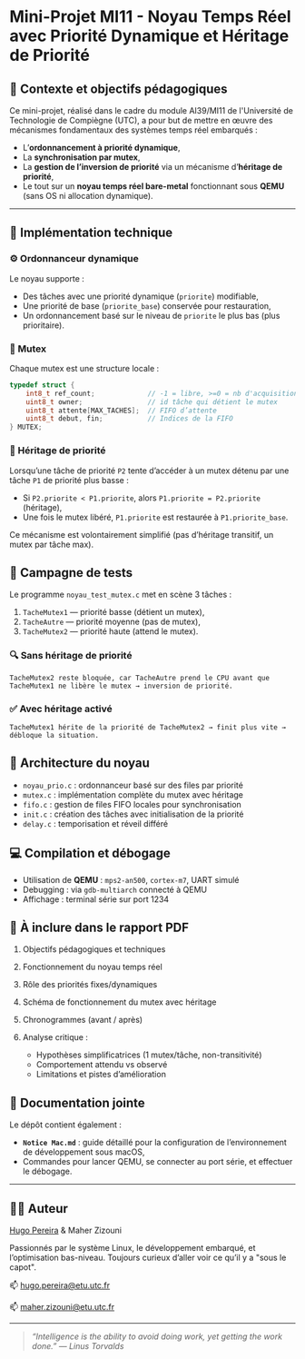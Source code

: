 # Mini-Projet MI11 - Noyau Temps Réel avec Priorité Dynamique et Héritage de Priorité

## 🧠 Contexte et objectifs pédagogiques

Ce mini-projet, réalisé dans le cadre du module AI39/MI11 de l'Université de Technologie de Compiègne (UTC), a pour but de mettre en œuvre des mécanismes fondamentaux des systèmes temps réel embarqués :

* L’**ordonnancement à priorité dynamique**,
* La **synchronisation par mutex**,
* La **gestion de l’inversion de priorité** via un mécanisme d’**héritage de priorité**,
* Le tout sur un **noyau temps réel bare-metal** fonctionnant sous **QEMU** (sans OS ni allocation dynamique).

---

## 🔧 Implémentation technique

### ⚙️ Ordonnanceur dynamique

Le noyau supporte :

* Des tâches avec une priorité dynamique (`priorite`) modifiable,
* Une priorité de base (`priorite_base`) conservée pour restauration,
* Un ordonnancement basé sur le niveau de `priorite` le plus bas (plus prioritaire).

### 🔐 Mutex

Chaque mutex est une structure locale :

```c
typedef struct {
    int8_t ref_count;             // -1 = libre, >=0 = nb d'acquisitions
    uint8_t owner;                // id tâche qui détient le mutex
    uint8_t attente[MAX_TACHES];  // FIFO d’attente
    uint8_t debut, fin;           // Indices de la FIFO
} MUTEX;
```

### 🚦 Héritage de priorité

Lorsqu’une tâche de priorité `P2` tente d’accéder à un mutex détenu par une tâche `P1` de priorité plus basse :

* Si `P2.priorite < P1.priorite`, alors `P1.priorite = P2.priorite` (héritage),
* Une fois le mutex libéré, `P1.priorite` est restaurée à `P1.priorite_base`.

Ce mécanisme est volontairement simplifié (pas d’héritage transitif, un mutex par tâche max).

## 🧪 Campagne de tests

Le programme `noyau_test_mutex.c` met en scène 3 tâches :

1. `TacheMutex1` — priorité basse (détient un mutex),
2. `TacheAutre` — priorité moyenne (pas de mutex),
3. `TacheMutex2` — priorité haute (attend le mutex).

### 🔍 Sans héritage de priorité

```text
TacheMutex2 reste bloquée, car TacheAutre prend le CPU avant que TacheMutex1 ne libère le mutex → inversion de priorité.
```

### ✅ Avec héritage activé

```text
TacheMutex1 hérite de la priorité de TacheMutex2 → finit plus vite → débloque la situation.
```

## 🧱 Architecture du noyau

* `noyau_prio.c` : ordonnanceur basé sur des files par priorité
* `mutex.c` : implémentation complète du mutex avec héritage
* `fifo.c` : gestion de files FIFO locales pour synchronisation
* `init.c` : création des tâches avec initialisation de la priorité
* `delay.c` : temporisation et réveil différé

## 💻 Compilation et débogage

* Utilisation de **QEMU** : `mps2-an500`, `cortex-m7`, UART simulé
* Debugging : via `gdb-multiarch` connecté à QEMU
* Affichage : terminal série sur port 1234

## 📑 À inclure dans le rapport PDF

1. Objectifs pédagogiques et techniques
2. Fonctionnement du noyau temps réel
3. Rôle des priorités fixes/dynamiques
4. Schéma de fonctionnement du mutex avec héritage
5. Chronogrammes (avant / après)
6. Analyse critique :

   * Hypothèses simplificatrices (1 mutex/tâche, non-transitivité)
   * Comportement attendu vs observé
   * Limitations et pistes d’amélioration

## 📘 Documentation jointe

Le dépôt contient également :

* **`Notice Mac.md`** : guide détaillé pour la configuration de l’environnement de développement sous macOS,
* Commandes pour lancer QEMU, se connecter au port série, et effectuer le débogage.

---

## 👨‍💻 Auteur

[Hugo Pereira](https://github.com/tigrou23) & Maher Zizouni

Passionnés par le système Linux, le développement embarqué, et l’optimisation bas-niveau.
Toujours curieux d’aller voir ce qu’il y a "sous le capot".

📫 [hugo.pereira@etu.utc.fr](mailto:hugo.pereira@etu.utc.fr)

📫 [maher.zizouni@etu.utc.fr](mailto:maher.zizouni@etu.utc.fr)

---

> *“Intelligence is the ability to avoid doing work, yet getting the work done.” — Linus Torvalds*